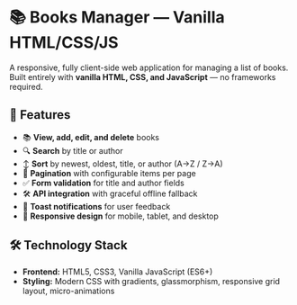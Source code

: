 # 📚 Books Manager — Vanilla HTML/CSS/JS

A responsive, fully client-side web application for managing a list of books. Built entirely with **vanilla HTML, CSS, and JavaScript** — no frameworks required.

## 🚀 Features
- 📚 **View, add, edit, and delete** books
- 🔍 **Search** by title or author
- ↕ **Sort** by newest, oldest, title, or author (A→Z / Z→A)
- 📄 **Pagination** with configurable items per page
- ✅ **Form validation** for title and author fields
- 🛠 **API integration** with graceful offline fallback
- 🔔 **Toast notifications** for user feedback
- 📱 **Responsive design** for mobile, tablet, and desktop

## 🛠 Technology Stack
- **Frontend:** HTML5, CSS3, Vanilla JavaScript (ES6+)
- **Styling:** Modern CSS with gradients, glassmorphism, responsive grid layout, micro-animations


